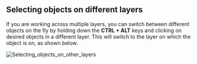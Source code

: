 ## Selecting objects on different layers

If you are working across multiple layers, you can switch between different objects on the fly by holding down the **CTRL + ALT** keys and clicking on desired objects in a different layer. This will switch to the layer on which the object is on, as shown below.

![Selecting_objects_on_other_layers](Resources/Selecting_objects_on_other_layers.png)
